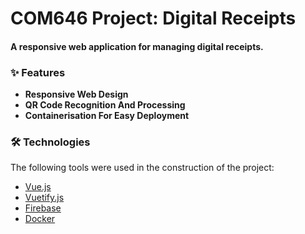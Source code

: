 # COM646 Project: Digital Receipts

#### A responsive web application for managing digital receipts.

### ✨ Features

- **Responsive Web Design**
- **QR Code Recognition And Processing**
- **Containerisation For Easy Deployment**

### 🛠️ Technologies

The following tools were used in the construction of the project:

- [Vue.js](https://vuejs.org/)
- [Vuetify.js](https://vuetifyjs.com/)
- [Firebase](https://firebase.google.com/)
- [Docker](https://docker.com/)